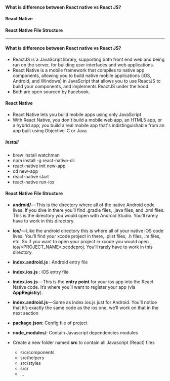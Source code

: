 #### What is difference between React native vs React JS?
#### React Native
#### React Native File Structure

------------------------------
#### What is difference between React native vs React JS?

* ReactJS is a JavaScript library, supporting both front end web and being run on the server, for building user interfaces and web applications.
* React Native is a mobile framework that compiles to native app components, allowing you to build native mobile applications (iOS, Android, and Windows) in JavaScript that allows you to use ReactJS to build your components, and implements ReactJS under the hood.
* Both are open sourced by Facebook.

#### React Native
* React Native lets you build mobile apps using only JavaScript
* With React Native, you don't build a mobile web app, an HTML5 app, or a hybrid app; you build a real mobile app that's indistinguishable from an app built using Objective-C or Java

##### Install
* brew install watchman
* npm install -g react-native-cli
* react-native init new-app
* cd new-app
* react-native start
* react-native run-ios

#### React Native File Structure
* **android/** — This is the directory where all of the native Android code lives. If you dive in there you’ll find .gradle files, .java files, and .xml files. This is the directory you would open with Android Studio. You’ll rarely have to work in this directory.

* **ios/** — Like the android directory this is where all of your native iOS code lives. You’ll find your xcode project in there, .plist files, .h files, .m files, etc. So if you want to open your project in xcode you would open ios/<PROJECT_NAME>.xcodeproj. You’ll rarely have to work in this directory.

* **index.android.js** : Android entry file
* **index.ios.js** : iOS entry file

* **index.ios.js** — This is the **entry point** for your ios app into the React Native code. It’s where you’ll want to register your app (via **AppRegistry**).

* **index.android.js** — Same as index.ios.js just for Android. You’ll notice that it’s exactly the same code as the ios one, we’ll work on that in the next section

* **package.json**: Config file of project

* **node_modules/**: Contain Javascript dependencies modules

* Create a new folder named **src** to contain all Javascript (React) files
  * src/components
  * src/helpers
  * src/styles
  * src/
  * ...






